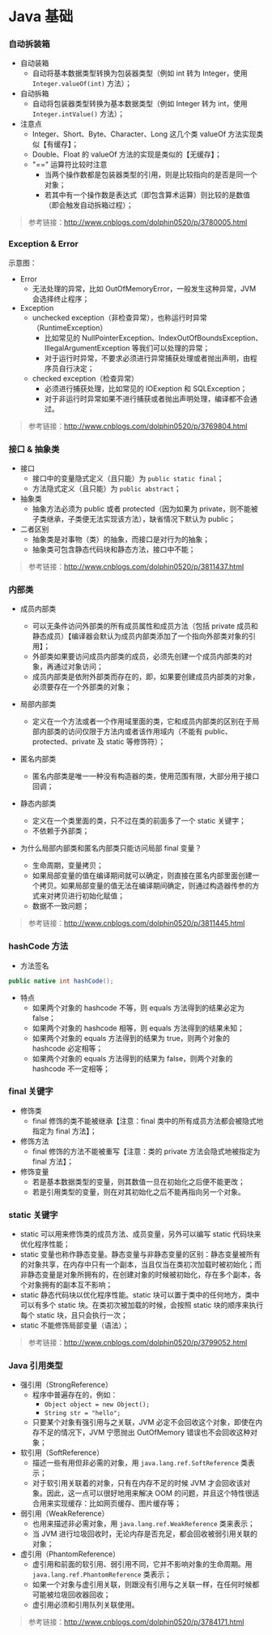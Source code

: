 # Java 基础
###  自动拆装箱

- 自动装箱
  - 自动将基本数据类型转换为包装器类型（例如 int 转为 Integer，使用 `Integer.valueOf(int)` 方法）；
- 自动拆箱
  - 自动将包装器类型转换为基本数据类型（例如 Integer 转为 int，使用 `Integer.intValue()` 方法）；
- 注意点
  - Integer、Short、Byte、Character、Long 这几个类 valueOf 方法实现类似【有缓存】；
  - Double、Float 的 valueOf 方法的实现是类似的【无缓存】；
  - "==" 运算符比较时注意
    - 当两个操作数都是包装器类型的引用，则是比较指向的是否是同一个对象；
    - 若其中有一个操作数是表达式（即包含算术运算）则比较的是数值（即会触发自动拆箱过程）；

> 参考链接：http://www.cnblogs.com/dolphin0520/p/3780005.html

###  Exception & Error

示意图：

- Error
  - 无法处理的异常，比如 OutOfMemoryError，一般发生这种异常，JVM 会选择终止程序；
- Exception
  - unchecked exception（非检查异常），也称运行时异常（RuntimeException）
    - 比如常见的 NullPointerException、IndexOutOfBoundsException、IllegalArgumentException 等我们可以处理的异常；
    - 对于运行时异常，不要求必须进行异常捕获处理或者抛出声明，由程序员自行决定；
  - checked exception（检查异常）
    - 必须进行捕获处理，比如常见的 IOExeption 和 SQLException；
    - 对于非运行时异常如果不进行捕获或者抛出声明处理，编译都不会通过。

> 参考链接：http://www.cnblogs.com/dolphin0520/p/3769804.html

###  接口 & 抽象类

- 接口
  - 接口中的变量隐式定义（且只能）为 `public static final`；
  - 方法隐式定义（且只能）为 `public abstract`；
- 抽象类
  - 抽象方法必须为 public 或者 protected（因为如果为 private，则不能被子类继承，子类便无法实现该方法），缺省情况下默认为 public；
- 二者区别
  - 抽象类是对事物（类）的抽象，而接口是对行为的抽象；
  - 抽象类可包含静态代码块和静态方法，接口中不能；

> 参考链接：http://www.cnblogs.com/dolphin0520/p/3811437.html

###  内部类

- 成员内部类

  - 可以无条件访问外部类的所有成员属性和成员方法（包括 private 成员和静态成员）【编译器会默认为成员内部类添加了一个指向外部类对象的引用】；
  - 外部类如果要访问成员内部类的成员，必须先创建一个成员内部类的对象，再通过对象访问；
  - 成员内部类是依附外部类而存在的，即，如果要创建成员内部类的对象，必须要存在一个外部类的对象；
- 局部内部类

  - 定义在一个方法或者一个作用域里面的类，它和成员内部类的区别在于局部内部类的访问仅限于方法内或者该作用域内（不能有 public、protected、private 及 static 等修饰符）；
- 匿名内部类

  - 匿名内部类是唯一一种没有构造器的类，使用范围有限，大部分用于接口回调；
- 静态内部类

  - 定义在一个类里面的类，只不过在类的前面多了一个 static 关键字；
  - 不依赖于外部类；
- 为什么局部内部类和匿名内部类只能访问局部 final 变量？
  - 生命周期，变量拷贝；
  - 如果局部变量的值在编译期间就可以确定，则直接在匿名内部里面创建一个拷贝。如果局部变量的值无法在编译期间确定，则通过构造器传参的方式来对拷贝进行初始化赋值；
  - 数据不一致问题；

> 参考链接：http://www.cnblogs.com/dolphin0520/p/3811445.html

###  hashCode 方法

- 方法签名

```java
public native int hashCode();
```

- 特点
  - 如果两个对象的 hashcode 不等，则 equals 方法得到的结果必定为 false；
  - 如果两个对象的 hashcode 相等，则 equals 方法得到的结果未知；
  - 如果两个对象的 equals 方法得到的结果为 true，则两个对象的 hashcode 必定相等；
  - 如果两个对象的 equals 方法得到的结果为 false，则两个对象的 hashcode 不一定相等；

###  final 关键字

- 修饰类
  - final 修饰的类不能被继承【注意：final 类中的所有成员方法都会被隐式地指定为 final 方法】；
- 修饰方法
  - final 修饰的方法不能被重写【注意：类的 private 方法会隐式地被指定为 final 方法】；
- 修饰变量
  - 若是基本数据类型的变量，则其数值一旦在初始化之后便不能更改；
  - 若是引用类型的变量，则在对其初始化之后不能再指向另一个对象。

###  static 关键字

- static 可以用来修饰类的成员方法、成员变量，另外可以编写 static 代码块来优化程序性能；
- static 变量也称作静态变量。静态变量与非静态变量的区别：静态变量被所有的对象共享，在内存中只有一个副本，当且仅当在类初次加载时被初始化；而非静态变量是对象所拥有的，在创建对象的时候被初始化，存在多个副本，各个对象拥有的副本互不影响；
- static 静态代码块以优化程序性能。static 块可以置于类中的任何地方，类中可以有多个 static 块。在类初次被加载的时候，会按照 static 块的顺序来执行每个 static 块，且只会执行一次；
- static 不能修饰局部变量（语法）；

> 参考链接：http://www.cnblogs.com/dolphin0520/p/3799052.html

###  Java 引用类型

- 强引用（StrongReference）
  - 程序中普遍存在的，例如：
    - `Object object = new Object();`
    - `String str = "hello";`
  - 只要某个对象有强引用与之关联，JVM 必定不会回收这个对象，即使在内存不足的情况下，JVM 宁愿抛出 OutOfMemory 错误也不会回收这种对象；
- 软引用（SoftReference）
  - 描述一些有用但非必需的对象，用 `java.lang.ref.SoftReference` 类表示；
  - 对于软引用关联着的对象，只有在内存不足的时候 JVM 才会回收该对象。因此，这一点可以很好地用来解决 OOM 的问题，并且这个特性很适合用来实现缓存：比如网页缓存、图片缓存等；
- 弱引用（WeakReference）
  - 也用来描述非必需对象，用 `java.lang.ref.WeakReference` 类来表示；
  - 当 JVM 进行垃圾回收时，无论内存是否充足，都会回收被弱引用关联的对象；
- 虚引用（PhantomReference）
  - 虚引用和前面的软引用、弱引用不同，它并不影响对象的生命周期。用 `java.lang.ref.PhantomReference` 类表示；
  - 如果一个对象与虚引用关联，则跟没有引用与之关联一样，在任何时候都可能被垃圾回收器回收；
  - 虚引用必须和引用队列关联使用。

> 参考链接：http://www.cnblogs.com/dolphin0520/p/3784171.html

